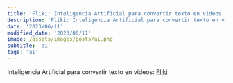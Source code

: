 ```yaml
---
title: 'Fliki: Inteligencia Artificial para convertir texto en videos'
description: 'Fliki: Inteligencia Artificial para convertir texto en videos.'
date: '2023/06/11'
modified_date: '2023/06/11'
image: /assets/images/posts/ai.png
subtitle: 'ai'
tags: 'ai'
---
```


Inteligencia Artificial para convertir texto en videos: [Fliki](https://fliki.ai/)
